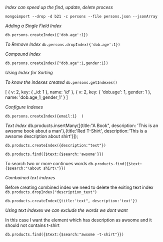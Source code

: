 _Index can speed up the find, update, delete process_

`mongoimport --drop -d b21 -c persons --file persons.json --jsonArray`

_Adding a Single Field Index_

`db.persons.createIndex({'dob.age':1})`

_To Remove Index_
`db.persons.dropIndex({'dob.age':1})`

_Compound Index_

`db.persons.createIndex({"dob.age":1,gender:1})`

_Using Index for Sorting_

_To know the indexes created_
`db.persons.getIndexes()`

[
{ v: 2, key: { _id: 1 }, name: '_id_' },
{
v: 2,
key: { 'dob.age': 1, gender: 1 },
name: 'dob.age_1_gender_1'
}
]

_Configure Indexes_

`db.persons.createIndex({email:1}  )`

_Text Index_
db.products.insertMany([{title:"A Book", description: 'This is an awsome book about a man'},{title:'Red T-Shirt', description:'This is a awsome description about shirt'}]);

`db.products.createIndex({description:"text"})`

`db.products.find({$text:{$search:'awsome'}})`

To search two or more continues words
`db.products.find({$text:{$search:"\about shirt\"}})`

_Combained text indexes_

Before creating combined index we need to delete the exiting text index
`db.products.dropIndex("description_text")`

`db.products.createIndex({title:'text", description:'text'})`

_Using text indexex we can exclude the words we dont want_

In this case I want the element which has description as awsome and it should not contains t-shirt

`db.products.find({$text:{$search:"awsome -t-shirt"}})`
